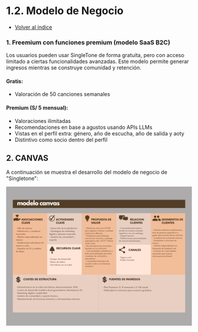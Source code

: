 # 1.2. Modelo de Negocio
- [Volver al índice](/1/1.md)

### 1. Freemium con funciones premium (modelo SaaS B2C)

Los usuarios pueden usar SingleTone de forma gratuita, pero con acceso limitado a ciertas funcionalidades avanzadas. Este modelo permite generar ingresos mientras se construye comunidad y retención.

#### Gratis:
- Valoración de 50 canciones semanales

#### Premium (S/ 5 mensual):
- Valoraciones ilimitadas
- Recomendaciones en base a agustos usando APIs LLMs
- Vistas en el perfil extra: género, año de escucha, año de salida y aoty
- Distintivo como socio dentro del perfil

## 2. CANVAS
A continuación se muestra el desarrollo del modelo de negocio de "Singletone":

![Imagen del canvas](canvas.png)
